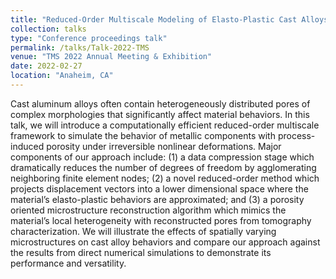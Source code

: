 ```yaml
---
title: "Reduced-Order Multiscale Modeling of Elasto-Plastic Cast Alloys with Process-Induced Porosity"
collection: talks
type: "Conference proceedings talk"
permalink: /talks/Talk-2022-TMS
venue: "TMS 2022 Annual Meeting & Exhibition"
date: 2022-02-27
location: "Anaheim, CA"
---
```

 

Cast aluminum alloys often contain heterogeneously distributed pores of complex morphologies that significantly affect material behaviors. In this talk, we will introduce a computationally efficient reduced-order multiscale framework to simulate the behavior of metallic components with process-induced porosity under irreversible nonlinear deformations. 
Major components of our approach include: (1) a data compression stage which dramatically reduces the number of degrees of freedom by agglomerating neighboring finite element nodes; (2) a novel reduced-order method which projects displacement vectors into a lower dimensional space where the material’s elasto-plastic behaviors are approximated; and 
(3) a porosity oriented microstructure reconstruction algorithm which mimics the material’s local heterogeneity with reconstructed pores from tomography characterization. We will illustrate the effects of spatially varying microstructures on cast alloy behaviors and compare our approach against the results from direct numerical simulations to demonstrate its performance and versatility.
